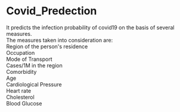 # Covid_Predection  
  
It predicts the infection probability of covid19 on the basis of several measures.  
The measures taken into consideration are:  
Region of the person's residence  
Occupation  
Mode of Transport  
Cases/1M in the region  
Comorbidity  
Age  
Cardiological Pressure  
Heart rate  
Cholesterol  
Blood Glucose  
